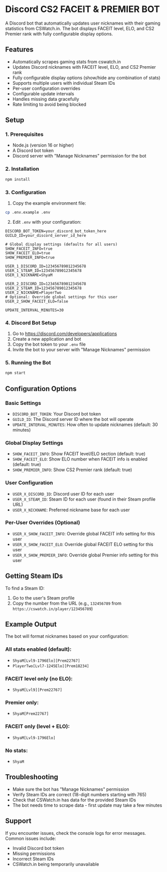 # Discord CS2 FACEIT & PREMIER BOT

A Discord bot that automatically updates user nicknames with their gaming statistics from CSWatch.in. The bot displays FACEIT level, ELO, and CS2 Premier rank with fully configurable display options.

## Features

- Automatically scrapes gaming stats from cswatch.in
- Updates Discord nicknames with FACEIT level, ELO, and CS2 Premier rank
- Fully configurable display options (show/hide any combination of stats)
- Supports multiple users with individual Steam IDs
- Per-user configuration overrides
- Configurable update intervals
- Handles missing data gracefully
- Rate limiting to avoid being blocked

## Setup

### 1. Prerequisites

- Node.js (version 16 or higher)
- A Discord bot token
- Discord server with "Manage Nicknames" permission for the bot

### 2. Installation

```bash
npm install
```

### 3. Configuration

1. Copy the example environment file:
```bash
cp .env.example .env
```

2. Edit `.env` with your configuration:

```env
DISCORD_BOT_TOKEN=your_discord_bot_token_here
GUILD_ID=your_discord_server_id_here

# Global display settings (defaults for all users)
SHOW_FACEIT_INFO=true
SHOW_FACEIT_ELO=true
SHOW_PREMIER_INFO=true

USER_1_DISCORD_ID=123456789012345678
USER_1_STEAM_ID=123456789012345678
USER_1_NICKNAME=ShyaM

USER_2_DISCORD_ID=123456789012345678
USER_2_STEAM_ID=123456789012345678
USER_2_NICKNAME=PlayerTwo
# Optional: Override global settings for this user
USER_2_SHOW_FACEIT_ELO=false

UPDATE_INTERVAL_MINUTES=30
```

### 4. Discord Bot Setup

1. Go to https://discord.com/developers/applications
2. Create a new application and bot
3. Copy the bot token to your `.env` file
4. Invite the bot to your server with "Manage Nicknames" permission

### 5. Running the Bot

```bash
npm start
```

## Configuration Options

### Basic Settings
- `DISCORD_BOT_TOKEN`: Your Discord bot token
- `GUILD_ID`: The Discord server ID where the bot will operate
- `UPDATE_INTERVAL_MINUTES`: How often to update nicknames (default: 30 minutes)

### Global Display Settings
- `SHOW_FACEIT_INFO`: Show FACEIT level/ELO section (default: true)
- `SHOW_FACEIT_ELO`: Show ELO number when FACEIT info is enabled (default: true)
- `SHOW_PREMIER_INFO`: Show CS2 Premier rank (default: true)

### User Configuration
- `USER_X_DISCORD_ID`: Discord user ID for each user
- `USER_X_STEAM_ID`: Steam ID for each user (found in their Steam profile URL)
- `USER_X_NICKNAME`: Preferred nickname base for each user

### Per-User Overrides (Optional)
- `USER_X_SHOW_FACEIT_INFO`: Override global FACEIT info setting for this user
- `USER_X_SHOW_FACEIT_ELO`: Override global FACEIT ELO setting for this user
- `USER_X_SHOW_PREMIER_INFO`: Override global Premier info setting for this user

## Getting Steam IDs

To find a Steam ID:
1. Go to the user's Steam profile
2. Copy the number from the URL (e.g., `132456789` from `https://cswatch.in/player/123456789`)

## Example Output

The bot will format nicknames based on your configuration:

### All stats enabled (default):
- `ShyaM[Lvl9-1796Elo][Prem22767]`
- `PlayerTwo[Lvl7-1245Elo][Prem18234]`

### FACEIT level only (no ELO):
- `ShyaM[Lvl9][Prem22767]`

### Premier only:
- `ShyaM[Prem22767]`

### FACEIT only (level + ELO):
- `ShyaM[Lvl9-1796Elo]`

### No stats:
- `ShyaM`

## Troubleshooting

- Make sure the bot has "Manage Nicknames" permission
- Verify Steam IDs are correct (18-digit numbers starting with 765)
- Check that CSWatch.in has data for the provided Steam IDs
- The bot needs time to scrape data - first update may take a few minutes

## Support

If you encounter issues, check the console logs for error messages. Common issues include:
- Invalid Discord bot token
- Missing permissions
- Incorrect Steam IDs
- CSWatch.in being temporarily unavailable